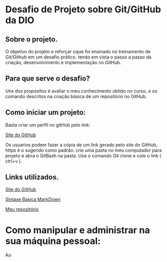 # Desafio de Projeto sobre Git/GitHub da DIO
## Sobre o projeto.

O objetivo do projeto e reforçar oque foi ensinado no treinamento de Git/Github
em um desafio prático. tendo em vista o passo a passo da criação, desenvolvimento 
e implementação no GitHub.

## Para que serve o desafio?

Uns dos propósitos é avaliar o meu conhecimento obtido no curso, e os comando descritos
na criação básica de um repositório no GitHub.

## Como iniciar um projeto:
Basta criar um perfil no gitHub pelo link:

[Site do GitHub](https://github.com/)

Os usuarios podem fazer a cópia de um link gerado pelo site do GitHub, https é o sugerido como padrão.
crie uma pasta no meu computador para projeto e abra o GitBash na pasta.
Use o comando Git clone e cole o link ( ctrl+v ).



## Links utilizados.
[Site do GitHub](https://github.com/)

[Sintaxe Basica MarkDown](https://www.markdownguide.org/getting-started/)

[Meu repositório](https://github.com/Cleiton-dev/dio-desafio-github-primeiro-repositorio/edit/main/README.md)

# Como manipular e administrar na sua máquina pessoal:

Ao 
